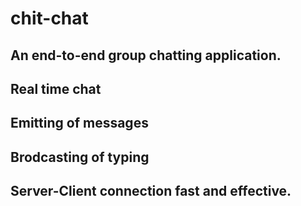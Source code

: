 # chit-chat

## An end-to-end group chatting application.
## Real time chat
## Emitting of messages
## Brodcasting of typing
## Server-Client connection fast and effective.
